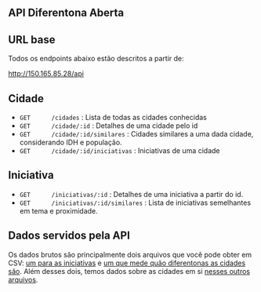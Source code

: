 API Diferentona Aberta
----------------

## URL base

Todos os endpoints abaixo estão descritos a partir de:

http://150.165.85.28/api

## Cidade

* `GET      /cidades` : Lista de todas as cidades conhecidas   
* `GET      /cidade/:id` : Detalhes de uma cidade pelo id   
* `GET      /cidade/:id/similares` : Cidades similares a uma dada cidade, considerando IDH e população.   
* `GET      /cidade/:id/iniciativas` : Iniciativas de uma cidade   

## Iniciativa

* `GET      /iniciativas/:id` : Detalhes de uma iniciativa a partir do id.
* `GET      /iniciativas/:id/similares` : Lista de iniciativas semelhantes em tema e proximidade.

## Dados servidos pela API

Os dados brutos são principalmente dois arquivos que você pode obter em CSV: [um para as iniciativas](https://github.com/nazareno/diferentonas-server/raw/master/dist/data/iniciativas-20170614.csv) e [um que mede quão diferentonas as cidades são](https://raw.githubusercontent.com/nazareno/diferentonas-server/master/dist/data/diferentices-20170614.csv). Além desses dois, temos dados sobre as cidades em si [nesses outros arquivos](https://github.com/nazareno/diferentonas-server/tree/master/dist/data).

